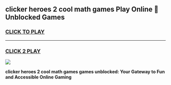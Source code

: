 
## clicker heroes 2 cool math games Play Online 👋 Unblocked Games
<h3>
<a href="https://news.freeplayer.one?title=clicker_heroes_2_cool_math_games&ref=17CMG">CLICK TO PLAY</a></h3>
<hr>

<h3>
<a href="https://news.freeplayer.one?title=clicker_heroes_2_cool_math_games&ref=17CMG">CLICK 2 PLAY</a>
  
</h3>

<a href="https://news.freeplayer.one?title=clicker_heroes_2_cool_math_games&ref=17CMG/"><img src="https://clearcache.store/games.png"></a>


**clicker heroes 2 cool math games games unblocked: Your Gateway to Fun and Accessible Online Gaming**
